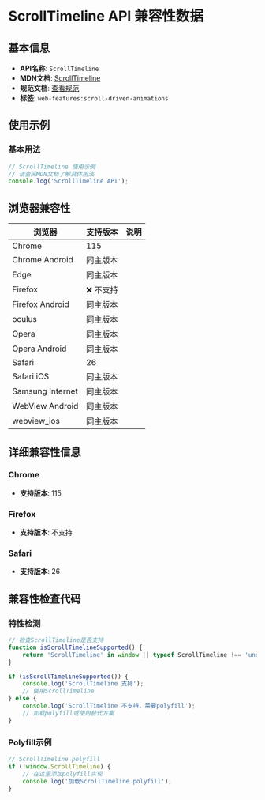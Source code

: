 # ScrollTimeline API 兼容性数据

## 基本信息

- **API名称**: `ScrollTimeline`
- **MDN文档**: [ScrollTimeline](https://developer.mozilla.org/docs/Web/API/ScrollTimeline)
- **规范文档**: [查看规范](https://drafts.csswg.org/scroll-animations/#scrolltimeline-interface)
- **标签**: `web-features:scroll-driven-animations`

## 使用示例

### 基本用法

```javascript
// ScrollTimeline 使用示例
// 请查阅MDN文档了解具体用法
console.log('ScrollTimeline API');
```

## 浏览器兼容性

| 浏览器 | 支持版本 | 说明 |
|--------|----------|------|
| Chrome | 115 |  |
| Chrome Android | 同主版本 |  |
| Edge | 同主版本 |  |
| Firefox | ❌ 不支持 |  |
| Firefox Android | 同主版本 |  |
| oculus | 同主版本 |  |
| Opera | 同主版本 |  |
| Opera Android | 同主版本 |  |
| Safari | 26 |  |
| Safari iOS | 同主版本 |  |
| Samsung Internet | 同主版本 |  |
| WebView Android | 同主版本 |  |
| webview_ios | 同主版本 |  |

## 详细兼容性信息

### Chrome

- **支持版本**: 115

### Firefox

- **支持版本**: 不支持

### Safari

- **支持版本**: 26

## 兼容性检查代码

### 特性检测

```javascript
// 检查ScrollTimeline是否支持
function isScrollTimelineSupported() {
    return 'ScrollTimeline' in window || typeof ScrollTimeline !== 'undefined';
}

if (isScrollTimelineSupported()) {
    console.log('ScrollTimeline 支持');
    // 使用ScrollTimeline
} else {
    console.log('ScrollTimeline 不支持，需要polyfill');
    // 加载polyfill或使用替代方案
}
```

### Polyfill示例

```javascript
// ScrollTimeline polyfill
if (!window.ScrollTimeline) {
    // 在这里添加polyfill实现
    console.log('加载ScrollTimeline polyfill');
}
```

